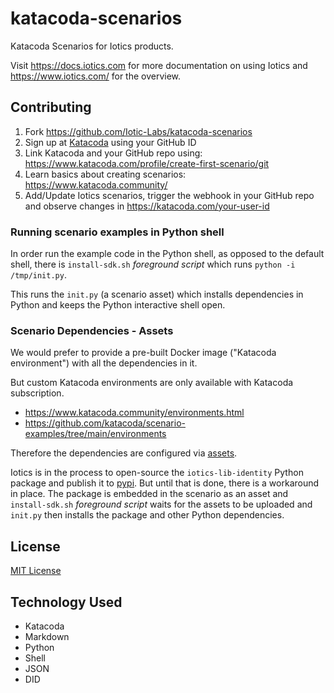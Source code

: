 # katacoda-scenarios

Katacoda Scenarios for Iotics products.

Visit <https://docs.iotics.com> for more documentation on using Iotics and <https://www.iotics.com/> for the overview.

## Contributing

1. Fork <https://github.com/Iotic-Labs/katacoda-scenarios>
2. Sign up at [Katacoda](https://katacoda.com) using your GitHub ID
3. Link Katacoda and your GitHub repo using: <https://www.katacoda.com/profile/create-first-scenario/git>
4. Learn basics about creating scenarios: <https://www.katacoda.community/>
5. Add/Update Iotics scenarios, trigger the webhook in your GitHub repo and observe changes in <https://katacoda.com/your-user-id>

### Running scenario examples in Python shell

In order run the example code in the Python shell, as opposed to the default shell, there is `install-sdk.sh` _foreground script_ which runs `python -i /tmp/init.py`.

This runs the `init.py` (a scenario asset) which installs dependencies in Python and keeps the Python interactive shell open.

### Scenario Dependencies - Assets

We would prefer to provide a pre-built Docker image ("Katacoda environment") with all the dependencies in it.

But custom Katacoda environments are only available with Katacoda subscription.

* <https://www.katacoda.community/environments.html>
* <https://github.com/katacoda/scenario-examples/tree/main/environments>

Therefore the dependencies are configured via [assets](https://www.katacoda.community/customizing-environment.html#uploading-files).

Iotics is in the process to open-source the `iotics-lib-identity` Python package and publish it to [pypi](https://pypi.org/). But until that is done, there is a workaround in place. The package is embedded in the scenario as an asset and `install-sdk.sh` _foreground script_ waits for the assets to be uploaded and `init.py` then installs the package and other Python dependencies.

## License

[MIT License](./LICENSE)

## Technology Used

* Katacoda
* Markdown
* Python
* Shell
* JSON
* DID

